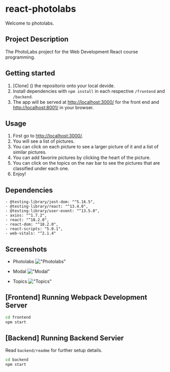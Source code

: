 # react-photolabs

Welcome to photolabs. 

## Project Description

The PhotoLabs project for the Web Development React course programming.

## Getting started

1. [Clone] () the repositorio onto your local devide. 
2. Install dependencies with `npm install` in each respective `/frontend` and `/backend`.
3. The app will be served at <http://localhost:3000/> for the front end and <http://localhost:8001/> in your browser.

## Usage
1. First go to <http://localhost:3000/>.
2. You will see a list of pictures.
3. You can click on each picture to see a larger picture of it and a list of similar pictures.
4. You can add favorire pictures by clicking the heart of the picture.
5. You can click on the topics on the nav bar to see the pictures that are classified under each one. 
6. Enjoy!

## Dependencies

    - @testing-library/jest-dom: "^5.16.5",
    - @testing-library/react: "^13.4.0",
    - @testing-library/user-event: "^13.5.0",
    - axios: "^1.7.2",
    - react: "^18.2.0",
    - react-dom: "^18.2.0",
    - react-scripts: "5.0.1",
    - web-vitals: "^2.1.4"

## Screenshots

- Photolabs
!["Photolabs"]()

- Modal
!["Modal"]()

- Topics
!["Topics"]()


## [Frontend] Running Webpack Development Server

```sh
cd frontend
npm start
```

## [Backend] Running Backend Servier

Read `backend/readme` for further setup details.

```sh
cd backend
npm start
```

